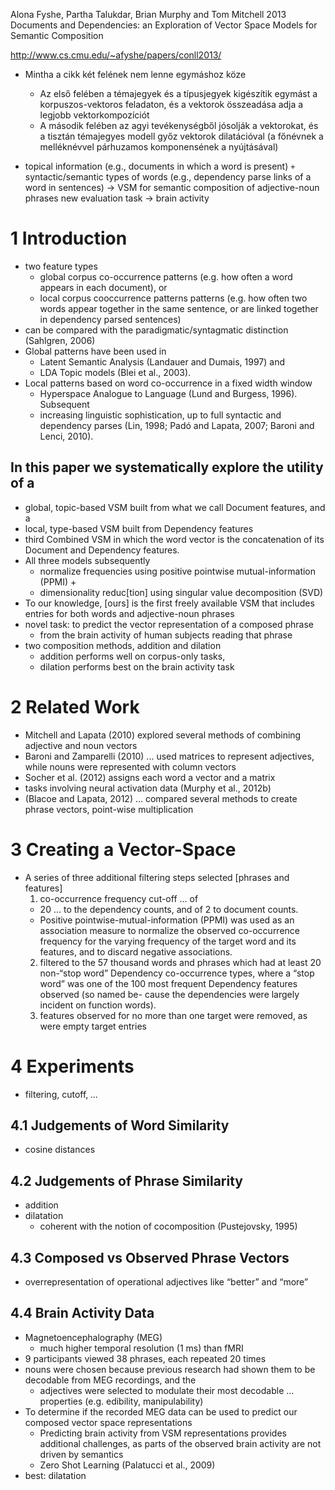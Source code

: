 Alona Fyshe, Partha Talukdar, Brian Murphy and Tom Mitchell 
2013
Documents and Dependencies:
  an Exploration of Vector Space Models for Semantic Composition

http://www.cs.cmu.edu/~afyshe/papers/conll2013/

* Mintha a cikk két felének nem lenne egymáshoz köze
  * Az első felében a témajegyek és a típusjegyek kigészítik egymást a
    korpuszos-vektoros feladaton, és a vektorok összeadása adja a legjobb
    vektorkompozíciót
  * A második felében az agyi tevékenységből jósolják a vektorokat, és a
    tisztán témajegyes modell győz vektorok dilatációval
    (a főnévnek a melléknévvel párhuzamos komponensének a nyújtásával)

* topical information (e.g., documents in which a word is present)
  `+` syntactic/semantic types of words
  (e.g., dependency parse links of a word in sentences)
  -> VSM for semantic composition of adjective-noun phrases new evaluation task
  -> brain activity

# 1 Introduction

* two feature types
  * global corpus co-occurrence patterns
    (e.g. how often a word appears in each document), or
  * local corpus cooccurrence patterns patterns
    (e.g.  how often two words appear together in the same sentence, or are
    linked together in dependency parsed sentences)
* can be compared with the paradigmatic/syntagmatic distinction
  (Sahlgren, 2006)
* Global patterns have been used in 
  * Latent Semantic Analysis (Landauer and Dumais, 1997) and 
  * LDA Topic models (Blei et al., 2003). 
* Local patterns based on word co-occurrence in a fixed width window
  * Hyperspace Analogue to Language (Lund and Burgess, 1996). Subsequent
  * increasing linguistic sophistication, up to full syntactic and dependency
    parses (Lin, 1998; Padó and Lapata, 2007; Baroni and Lenci, 2010).
    
## In this paper we systematically explore the utility of a 

* global, topic-based VSM built from what we call Document features, and a
* local, type-based VSM built from Dependency features
* third Combined VSM in which the word vector is the 
  concatenation of its Document and Dependency features. 
* All three models subsequently 
  * normalize frequencies using positive pointwise mutual-information (PPMI) +
  * dimensionality reduc[tion] using singular value decomposition (SVD)
* To our knowledge, [ours] is the first freely available VSM that includes
  entries for both words and adjective-noun phrases
* novel task: to predict the vector representation of a composed phrase
  * from the brain activity of human subjects reading that phrase
* two composition methods, addition and dilation
  * addition performs well on corpus-only tasks,
  * dilation performs best on the brain activity task

# 2 Related Work

* Mitchell and Lapata (2010) explored several methods of
  combining adjective and noun vectors
* Baroni and Zamparelli (2010) ... used matrices to represent adjectives,
  while nouns were represented with column vectors
* Socher et al. (2012) assigns each word a vector and a matrix
* tasks involving neural activation data (Murphy et al., 2012b)
* (Blacoe and Lapata, 2012) ... compared several methods
  to create phrase vectors, point-wise multiplication

# 3 Creating a Vector-Space

* A series of three additional filtering steps selected [phrases and features]
  1. co-occurrence frequency cut-off ... of 
    * 20 ... to the dependency counts, and of 2 to document counts.  
    * Positive pointwise-mutual-information (PPMI) was used as an association
      measure to normalize the observed co-occurrence frequency for the varying
      frequency of the target word and its features, and to discard negative
      associations.  
  2. filtered to the 57 thousand words and phrases which had at least 20
     non-“stop word” Dependency co-occurrence types, where a “stop word” was
     one of the 100 most frequent Dependency features observed (so named be-
     cause the dependencies were largely incident on function words). 
  3. features observed for no more than one target were removed, as were 
    empty target entries

# 4 Experiments

* filtering, cutoff, _..._

## 4.1 Judgements of Word Similarity

* cosine distances

## 4.2 Judgements of Phrase Similarity

* addition
* dilatation
  * coherent with the notion of cocomposition (Pustejovsky, 1995)

## 4.3 Composed vs Observed Phrase Vectors

* overrepresentation of operational adjectives
  like “better” and “more”

## 4.4 Brain Activity Data

* Magnetoencephalography (MEG)
  * much higher temporal resolution (1 ms) than fMRI
* 9 participants viewed 38 phrases, each repeated 20 times
* nouns were chosen because previous research had shown them to be
  decodable from MEG recordings, and the
  * adjectives were selected to modulate their most decodable ...  properties
    (e.g. edibility, manipulability)
* To determine if the recorded MEG data can be used to predict our composed
  vector space representations
  * Predicting brain activity from VSM representations
    provides additional challenges, as
    parts of the observed brain activity are not driven by semantics
  * Zero Shot Learning (Palatucci et al., 2009)
* best: dilatation
